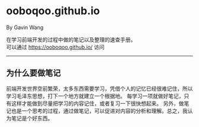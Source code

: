 # ooboqoo.github.io
By Gavin Wang 

在学习前端开发的过程中做的笔记以及整理的速查手册。  
可以通过 https://ooboqoo.github.io/ 访问

----------------------------------------------------

## 为什么要做笔记
前端开发世界空前繁荣，太多东西需要学习，凭借个人的记忆已经很难记住，所以学习毛泽东思想，打下一个地方就建立一个根据地。
每学习一项就做好笔记，只有这样才能做到尽量把学习的内容记住，或者复习一下很快想起来。
另外，做笔记也是一个思考的过程，通过做笔记，可以促进对内容的分析和理解。总之，我认为笔记是个好东西。

